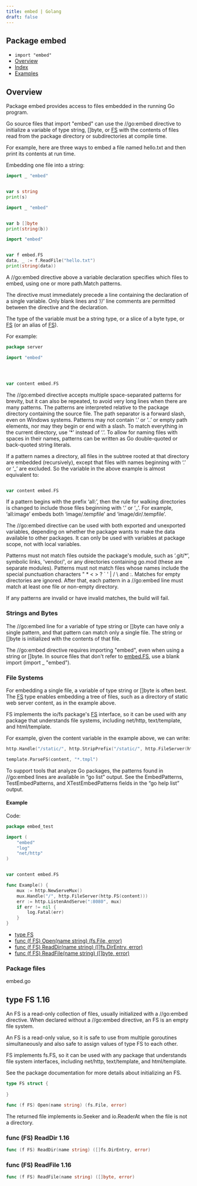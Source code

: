 ```yaml
---
title: embed | Golang
draft: false
---
```


## Package embed

*   `import "embed"`
*   [Overview](https://devdocs.io/go/fmt/index#pkg-overview)
*   [Index](https://devdocs.io/go/fmt/index#pkg-index)
*   [Examples](https://devdocs.io/go/fmt/index#pkg-examples)

## Overview

Package embed provides access to files embedded in the running Go program.

Go source files that import "embed" can use the //go:embed directive to initialize a variable of type string, []byte, or [FS](https://devdocs.io/go/fmt/index#FS) with the contents of files read from the package directory or subdirectories at compile time.

For example, here are three ways to embed a file named hello.txt and then print its contents at run time.

Embedding one file into a string:

```go
import _ "embed"


var s string
print(s)
```

```go
import _ "embed"


var b []byte
print(string(b))
```

```go
import "embed"


var f embed.FS
data, _ := f.ReadFile("hello.txt")
print(string(data))
```

A //go:embed directive above a variable declaration specifies which files to embed, using one or more path.Match patterns.

The directive must immediately precede a line containing the declaration of a single variable. Only blank lines and ‘//’ line comments are permitted between the directive and the declaration.

The type of the variable must be a string type, or a slice of a byte type, or [FS](https://devdocs.io/go/fmt/index#FS) (or an alias of [FS](https://devdocs.io/go/fmt/index#FS)).

For example:

```go
package server

import "embed"




var content embed.FS
```

The //go:embed directive accepts multiple space-separated patterns for brevity, but it can also be repeated, to avoid very long lines when there are many patterns. The patterns are interpreted relative to the package directory containing the source file. The path separator is a forward slash, even on Windows systems. Patterns may not contain ‘.’ or ‘..’ or empty path elements, nor may they begin or end with a slash. To match everything in the current directory, use ‘*’ instead of ‘.’. To allow for naming files with spaces in their names, patterns can be written as Go double-quoted or back-quoted string literals.

If a pattern names a directory, all files in the subtree rooted at that directory are embedded (recursively), except that files with names beginning with ‘.’ or ‘_’ are excluded. So the variable in the above example is almost equivalent to:

```go

var content embed.FS
```

If a pattern begins with the prefix ‘all:’, then the rule for walking directories is changed to include those files beginning with ‘.’ or ‘_’. For example, ‘all:image’ embeds both ‘image/.tempfile’ and ‘image/dir/.tempfile’.

The //go:embed directive can be used with both exported and unexported variables, depending on whether the package wants to make the data available to other packages. It can only be used with variables at package scope, not with local variables.

Patterns must not match files outside the package's module, such as ‘.git/*’, symbolic links, 'vendor/', or any directories containing go.mod (these are separate modules). Patterns must not match files whose names include the special punctuation characters " * < > ? ` ' | / \ and :. Matches for empty directories are ignored. After that, each pattern in a //go:embed line must match at least one file or non-empty directory.

If any patterns are invalid or have invalid matches, the build will fail.

### Strings and Bytes

The //go:embed line for a variable of type string or []byte can have only a single pattern, and that pattern can match only a single file. The string or []byte is initialized with the contents of that file.

The //go:embed directive requires importing "embed", even when using a string or []byte. In source files that don't refer to [embed.FS](https://devdocs.io/go/fmt/index#FS), use a blank import (import _ "embed").

### File Systems

For embedding a single file, a variable of type string or []byte is often best. The [FS](https://devdocs.io/go/fmt/index#FS) type enables embedding a tree of files, such as a directory of static web server content, as in the example above.

FS implements the io/fs package's [FS](https://devdocs.io/go/fmt/index#FS) interface, so it can be used with any package that understands file systems, including net/http, text/template, and html/template.

For example, given the content variable in the example above, we can write:

```go
http.Handle("/static/", http.StripPrefix("/static/", http.FileServer(http.FS(content))))

template.ParseFS(content, "*.tmpl")
```

To support tools that analyze Go packages, the patterns found in //go:embed lines are available in “go list” output. See the EmbedPatterns, TestEmbedPatterns, and XTestEmbedPatterns fields in the “go help list” output.

#### Example

Code:

```go
package embed_test

import (
    "embed"
    "log"
    "net/http"
)


var content embed.FS

func Example() {
    mux := http.NewServeMux()
    mux.Handle("/", http.FileServer(http.FS(content)))
    err := http.ListenAndServe(":8080", mux)
    if err != nil {
        log.Fatal(err)
    }
}
```

*   [type FS](https://devdocs.io/go/fmt/index#FS)
*   [func (f FS) Open(name string) (fs.File, error)](https://devdocs.io/go/fmt/index#FS.Open)
*   [func (f FS) ReadDir(name string) ([]fs.DirEntry, error)](https://devdocs.io/go/fmt/index#FS.ReadDir)
*   [func (f FS) ReadFile(name string) ([]byte, error)](https://devdocs.io/go/fmt/index#FS.ReadFile)

### Package files

embed.go

## type FS 1.16

An FS is a read-only collection of files, usually initialized with a //go:embed directive. When declared without a //go:embed directive, an FS is an empty file system.

An FS is a read-only value, so it is safe to use from multiple goroutines simultaneously and also safe to assign values of type FS to each other.

FS implements fs.FS, so it can be used with any package that understands file system interfaces, including net/http, text/template, and html/template.

See the package documentation for more details about initializing an FS.

```go
type FS struct {
    
}
```

```go
func (f FS) Open(name string) (fs.File, error)
```

The returned file implements io.Seeker and io.ReaderAt when the file is not a directory.

### func (FS) ReadDir 1.16

```go
func (f FS) ReadDir(name string) ([]fs.DirEntry, error)
```

### func (FS) ReadFile 1.16

```go
func (f FS) ReadFile(name string) ([]byte, error)
```

